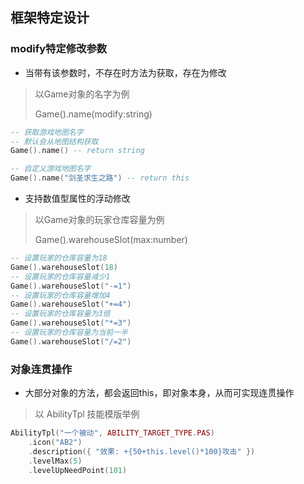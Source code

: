 ## 框架特定设计

### modify特定修改参数

* 当带有该参数时，不存在时方法为获取，存在为修改

> 以Game对象的名字为例
>
> Game().name(modify:string)

```lua
-- 获取游戏地图名字
-- 默认会从地图结构获取
Game().name() -- return string

-- 自定义游戏地图名字
Game().name("剑圣求生之路") -- return this

```

* 支持数值型属性的浮动修改

> 以Game对象的玩家仓库容量为例
>
> Game().warehouseSlot(max:number)

```lua
-- 设置玩家的仓库容量为18
Game().warehouseSlot(18)
-- 设置玩家的仓库容量减少1
Game().warehouseSlot("-=1")
-- 设置玩家的仓库容量增加4
Game().warehouseSlot("+=4")
-- 设置玩家的仓库容量为3倍
Game().warehouseSlot("*=3")
-- 设置玩家的仓库容量为当前一半
Game().warehouseSlot("/=2")
```

### 对象连贯操作

* 大部分对象的方法，都会返回this，即对象本身，从而可实现连贯操作

> 以 AbilityTpl 技能模版举例

```lua
AbilityTpl("一个被动", ABILITY_TARGET_TYPE.PAS)
    .icon("AB2")
    .description({ "效果: +{50+this.level()*100}攻击" })
    .levelMax(5)
    .levelUpNeedPoint(101)
```
